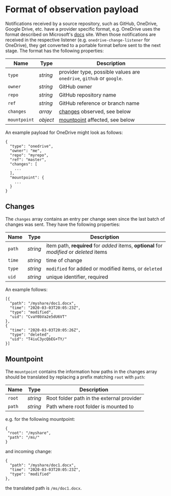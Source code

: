 # Format of observation payload

Notifications received by a source repository, such as GitHub, OneDrive, Google Drive, etc. have a provider specific format, e.g. OneDrive uses the format described on Microsoft's [docs](https://docs.microsoft.com/en-us/graph/api/driveitem-delta?view=graph-rest-1.0&tabs=http) site. When those notifications are received in the respective listener (e.g. `onedrive-change-listener` for OneDrive), they get converted to a portable format before sent to the next stage. The format has the following properties:

| Name | Type | Description |
|------|------|-------------|
| `type` | _string_ | provider type, possible values are `onedrive`, `github` or `google`. |
| `owner` | _string_ | GitHub owner |
| `repo` | _string_ | GitHub repository name |
| `ref` | _string_ | GitHub reference or branch name |
| `changes` | _array_ | [changes](#changes) observed, see below |
| `mountpoint` | _object_ | [mountpoint](#mountpoint) affected, see below |

An example payload for OneDrive might look as follows:

```
{
  "type": "onedrive",
  "owner": "me",
  "repo": "myrepo",
  "ref": "master",
  "changes": [
    ...
  ],
  "mountpoint": {
    ...
  }
}
```

## Changes

The `changes` array contains an entry per change seen since the last batch of changes was sent. They have the following properties:

| Name | Type | Description |
|------|------|-------------|
| `path` | _string_ | item path, **required** for _added_ items, **optional** for _modified_ or _deleted_ items |
| `time` | _string_ | time of change |
| `type` | _string_ | `modified` for added or modified items, or `deleted` |
| `uid`  | _string_ | unique identifier, required |

An example follows:
```
[{
  "path": "/myshare/doc1.docx",
  "time": "2020-03-03T20:05:23Z",
  "type": "modified",
  "uid": "CvaY0bVa2e5dU6VT"
},
{
  "time": "2020-03-03T20:05:26Z",
  "type": "deleted",
  "uid": "T4iuC3ycQbEG+TY/"
}]
```

## Mountpoint

The `mountpoint` contains the information how paths in the changes array should be translated by replacing a prefix matching `root` with `path`:

| Name | Type | Description |
|------|------|-------------|
| `root` | _string_ | Root folder path in the external provider |
| `path` | _string_ | Path where root folder is mounted to |


 e.g. for the following mountpoint:
 ```
{
  "root": "/myshare",
  "path": "/ms/"
}
```
and incoming change:

```
{
  "path": "/myshare/doc1.docx",
  "time": "2020-03-03T20:05:23Z",
  "type": "modified"
},
```
the translated path is `/ms/doc1.docx`.
